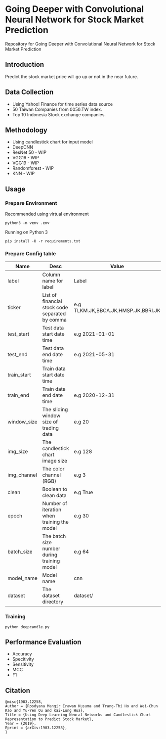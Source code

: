 # Going Deeper with Convolutional Neural Network for Stock Market Prediction
Repository for Going Deeper with Convolutional Neural Network for Stock Market Prediction

## Introduction
Predict the stock market price will go up or not in the near future.

## Data Collection
- Using Yahoo! Finance for time series data source
- 50 Taiwan Companies from 0050.TW index.
- Top 10 Indonesia Stock exchange companies.

## Methodology
- Using candlestick chart for input model
- DeepCNN
- ResNet 50 - WIP
- VGG16 - WIP
- VGG19 - WIP
- Randomforest - WIP
- KNN - WIP

## Usage
### Prepare Environment
Recommended using virtual environment
```
python3 -m venv .env
```

Running on Python 3
```
pip install -U -r requirements.txt
```

### Prepare Config table
| Name | Desc | Value |
|------|------|-------|
| label | Column name for label | Label
| ticker | List of financial stock code separated by comma | e.g TLKM.JK,BBCA.JK,HMSP.JK,BBRI.JK |
| test_start | Test data start date time | e.g 2021-01-01 |
| test_end | Test data end date time | e.g 2021-05-31 |
| train_start | Train data start date time | |
| train_end | Train data end date time | e.g 2020-12-31 |
| window_size | The sliding window size of trading data | e.g 20 |
| img_size | The candlestick chart image size | e.g 128 |
| img_channel | The color channel (RGB) | e.g 3 |
| clean | Boolean to clean data | e.g True |
| epoch | Number of iteration when training the model | e.g 30 |
| batch_size | The batch size number during training model | e.g 64 |
| model_name | Model name | cnn |
| dataset | The dataset directory | dataset/ |


### Training
```
python deepcandle.py
```


## Performance Evaluation
- Accuracy
- Specitivity
- Sensitivity
- MCC
- F1

## Citation
```
@misc{1903.12258,
Author = {Rosdyana Mangir Irawan Kusuma and Trang-Thi Ho and Wei-Chun Kao and Yu-Yen Ou and Kai-Lung Hua},
Title = {Using Deep Learning Neural Networks and Candlestick Chart Representation to Predict Stock Market},
Year = {2019},
Eprint = {arXiv:1903.12258},
}
```

